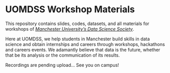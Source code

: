 # UOMDSS Workshop Materials

This repository contains slides, codes, datasets, and all materials for workshops of [*Manchester University’s Data Science Society*](https://uomdss.co.uk/).

Here at UOMDSS, we help students in Manchester build skills in data science and obtain internships and careers through workshops, hackathons and careers events. We adamantly believe that data is the future, whether that be its analysis or the communication of its results.

Recordings are pending upload... See you on campus!

